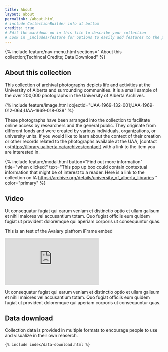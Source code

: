 ```yaml
---
title: About
layout: about
permalink: /about.html
# include CollectionBuilder info at bottom
credits: true
# Edit the markdown on in this file to describe your collection
# Look in _includes/feature for options to easily add features to the page
---
```



{% include feature/nav-menu.html sections=" About this collection;Techincal Credits; Data Download" %}



## About this collection 
This collection of archival photographs depicts life and activities at the University of Alberta and surrounding communities. It is a small sample of the over 200,000 photographs in the University of Alberta Archives. 

{% include feature/image.html objectid="UAA-1969-132-001;UAA-1969-012-064;UAA-1969-018-039" %}

These photographs have been arranged into the collection to facilitate online access by researchers and the general public. They originate from different fonds and were created by various individuals, organizations, or university units. If you would like to learn about the context of their creation or other records related to the photographs available at the UAA, [contact us(https://library.ualberta.ca/archives/contact] with a link to the item you are interested in.

{% include feature/modal.html button="Find out more information" title="when clicked:" text="This pop up box could contain contextual information that might be of interest to a reader. Here is a link to the collection on IA https://archive.org/details/university_of_alberta_libraries " color="primary" %}

## Video 
Ut consequatur fugiat qui earum veniam et distinctio optio et ullam galisum et nihil maiores vel accusantium totam. Quo fugiat officiis eum quidem fugiat ut provident doloremque qui aperiam corporis ut consequuntur quas.

This is an test of the Avaiary platfrom iFrame embed 
<iframe title="In Touch with U: The Archives" src="https://ualberta.aviaryplatform.com/embed/media/131657?embed=true&media_player=true" allow="fullscreen" frameborder="0"></iframe>


Ut consequatur fugiat qui earum veniam et distinctio optio et ullam galisum et nihil maiores vel accusantium totam. Quo fugiat officiis eum quidem fugiat ut provident doloremque qui aperiam corporis ut consequuntur quas.

## Data download 

Collection data is provided in multiple formats to encourage people to use and visualize in their own reaserch. 

   <div class="col-md-12">

    {% include index/data-download.html %}

  </div>
